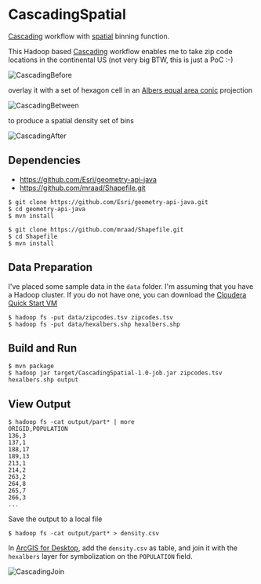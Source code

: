 CascadingSpatial
================

[Cascading](http://www.cascading.org/) workflow with [spatial](http://esri.github.io/gis-tools-for-hadoop/) binning function.

This Hadoop based [Cascading](http://www.cascading.org/) workflow enables me to take zip code locations in the continental US (not very big BTW, this is just a PoC :-)

![CascadingBefore](https://dl.dropboxusercontent.com/u/2193160/CascadingBefore.png "CascadingBefore")

overlay it with a set of hexagon cell in an [Albers equal area conic](http://resources.arcgis.com/en/help/main/10.1/index.html#//003r0000001n000000) projection

![CascadingBetween](https://dl.dropboxusercontent.com/u/2193160/CascadingBetween.png "CascadingBetween")

to produce a spatial density set of bins

![CascadingAfter](https://dl.dropboxusercontent.com/u/2193160/CascadingAfter.png "CascadingAfter")

## Dependencies
* https://github.com/Esri/geometry-api-java
* https://github.com/mraad/Shapefile.git

```
$ git clone https://github.com/Esri/geometry-api-java.git
$ cd geometry-api-java
$ mvn install
```

```
$ git clone https://github.com/mraad/Shapefile.git
$ cd Shapefile
$ mvn install
```

## Data Preparation

I've placed some sample data in the ```data``` folder. I'm assuming that you have a Hadoop cluster. If you do not have one, you can download the [Cloudera Quick Start VM](http://www.cloudera.com/content/cloudera-content/cloudera-docs/DemoVMs/Cloudera-QuickStart-VM/cloudera_quickstart_vm.html)

```
$ hadoop fs -put data/zipcodes.tsv zipcodes.tsv
$ hadoop fs -put data/hexalbers.shp hexalbers.shp
```

## Build and Run

```
$ mvn package
$ hadoop jar target/CascadingSpatial-1.0-job.jar zipcodes.tsv hexalbers.shp output
```

## View Output

```
$ hadoop fs -cat output/part* | more
ORIGID,POPULATION
136,3
137,1
188,17
189,13
213,1
214,2
263,2
264,8
265,7
266,3
...
```

Save the output to a local file

```
$ hadoop fs -cat output/part* > density.csv
```

In [ArcGIS for Desktop](http://www.esri.com/software/arcgis/arcgis-for-desktop), add the ```density.csv``` as table, and join it with the ```hexalbers``` layer for symbolization on the ```POPULATION``` field.

![CascadingJoin](https://dl.dropboxusercontent.com/u/2193160/CascadingJoin.png "CascadingJoin")
